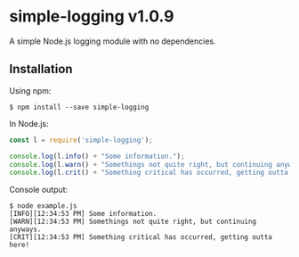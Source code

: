 # simple-logging v1.0.9

A simple Node.js logging module with no dependencies.

## Installation
Using npm:
```shell
$ npm install --save simple-logging
```

In Node.js:
```js
const l = require('simple-logging');

console.log(l.info() + "Some information.");
console.log(l.warn() + "Somethings not quite right, but continuing anyways.");
console.log(l.crit() + "Something critical has occurred, getting outta here!");
```

Console output:
```shell
$ node example.js
[INFO][12:34:53 PM] Some information.
[WARN][12:34:53 PM] Somethings not quite right, but continuing anyways.
[CRIT][12:34:53 PM] Something critical has occurred, getting outta here!
```
